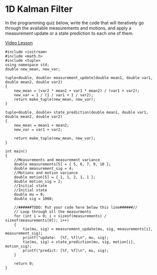 # 1D Kalman Filter

In the programming quiz below, write the code that will iteratively go through the available measurements and motions, and apply a measurement update or a state prediction to each one of them.

[Video Lesson](https://www.youtube.com/watch?v=1nHSG4U_v2g)

```
#include <iostream>
#include <math.h>
#include <tuple>
using namespace std;
double new_mean, new_var;

tuple<double, double> measurement_update(double mean1, double var1, double mean2, double var2)
{
	new_mean = (var2 * mean1 + var1 * mean2) / (var1 + var2);
	new_var = 1 / (1 / var1 + 1 / var2);
	return make_tuple(new_mean, new_var);
}

tuple<double, double> state_prediction(double mean1, double var1, double mean2, double var2)
{
	new_mean = mean1 + mean2;
	new_var = var1 + var2;

	return make_tuple(new_mean, new_var);
}

int main()
{
	//Measurements and measurement variance
	double measurements[5] = { 5, 6, 7, 9, 10 };
	double measurement_sig = 4;
	//Motions and motion variance
	double motion[5] = { 1, 1, 2, 1, 1 };
	double motion_sig = 2;
	//Initial state
	//Initial state
    double mu = 0;
    double sig = 1000;
    
    //######TODO: Put your code here below this line######//
    // Loop through all the measurments
    for (int i = 0; i < sizeof(measurements) / sizeof(measurements[0]); i++)
    {
        tie(mu, sig) = measurement_update(mu, sig, measurements[i], measurement_sig);
        printf("update:  [%f, %f]\n", mu, sig);
        tie(mu, sig) = state_prediction(mu, sig, motion[i], motion_sig);
        printf("predict: [%f, %f]\n", mu, sig);
    }
    
    return 0;
}

```
<!--stackedit_data:
eyJoaXN0b3J5IjpbLTU3NzU4OTA1N119
-->